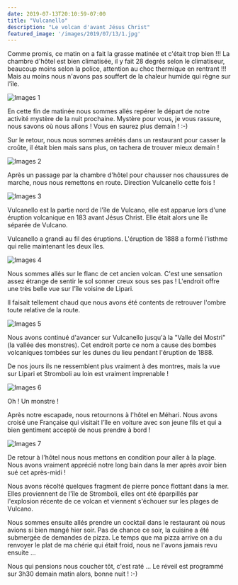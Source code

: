 ```yaml
---
date: 2019-07-13T20:10:59-07:00
title: "Vulcanello"
description: "Le volcan d'avant Jésus Christ"
featured_image: '/images/2019/07/13/1.jpg'
---
```


Comme promis, ce matin on a fait la grasse matinée et c'était trop bien !!! La chambre d'hôtel est bien climatisée, il y fait 28 degrés selon le climatiseur, beaucoup moins selon la police, attention au choc thermique en rentrant !!! Mais au moins nous n'avons pas souffert de la chaleur humide qui règne sur l'île. 

![Images 1](/images/2019/07/13/1.jpg)

En cette fin de matinée nous sommes allés repérer le départ de notre activité mystère de la nuit prochaine. Mystère pour vous, je vous rassure, nous savons où nous allons ! Vous en saurez plus demain ! :-)

Sur le retour, nous nous sommes arrêtés dans un restaurant pour casser la croûte, il était bien mais sans plus, on tachera de trouver mieux demain !

![Images 2](/images/2019/07/13/2.jpg)

Après un passage par la chambre d'hôtel pour chausser nos chaussures de marche, nous nous remettons en route. Direction Vulcanello cette fois !

![Images 3](/images/2019/07/13/3.jpg)

Vulcanello est la partie nord de l'île de Vulcano, elle est apparue lors d'une éruption volcanique en 183 avant Jésus Christ. Elle était alors une île séparée de Vulcano. 

Vulcanello a grandi au fil des éruptions. L'éruption de 1888 a formé l'isthme qui relie maintenant les deux îles.

![Images 4](/images/2019/07/13/4.jpg)

Nous sommes allés sur le flanc de cet ancien volcan. C'est une sensation assez étrange de sentir le sol sonner creux sous ses pas ! L'endroit offre une très belle vue sur l'île voisine de Lipari.

Il faisait tellement chaud que nous avons été contents de retrouver l'ombre toute relative de la route.  

![Images 5](/images/2019/07/13/5.jpg)

Nous avons continué d'avancer sur Vulcanello jusqu'à la "Valle dei Mostri" (la vallée des monstres). Cet endroit porte ce nom a cause des bombes volcaniques tombées sur les dunes du lieu pendant l'éruption de 1888. 

De nos jours ils ne ressemblent plus vraiment à des montres, mais la vue sur Lipari et Stromboli au loin est vraiment imprenable !

![Images 6](/images/2019/07/13/6.jpg)

Oh ! Un monstre !

Après notre escapade, nous retournons à l'hôtel en Méhari. Nous avons croisé une Française qui visitait l'île en voiture avec son jeune fils et qui a bien gentiment accepté de nous prendre à bord ! 

![Images 7](/images/2019/07/13/7.jpg)

De retour à l'hôtel nous nous mettons en condition pour aller à la plage. Nous avons vraiment apprécié notre long bain dans la mer après avoir bien sué cet après-midi !

Nous avons récolté quelques fragment de pierre ponce flottant dans la mer. Elles proviennent de l'île de Stromboli, elles ont été éparpillés par l'explosion récente de ce volcan et viennent s'échouer sur les plages de Vulcano. 

Nous sommes ensuite allés prendre un cocktail dans le restaurant où nous avions si bien mangé hier soir. Pas de chance ce soir, la cuisine a été submergée de demandes de pizza. Le temps que ma pizza arrive on a du renvoyer le plat de ma chérie qui était froid, nous ne l'avons jamais revu ensuite ...

Nous qui pensions nous coucher tôt, c'est raté ... Le réveil est programmé sur 3h30 demain matin alors, bonne nuit ! :-)
